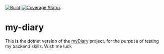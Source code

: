 [![Build](https://github.com/devKiratu/my-diary/actions/workflows/main.yml/badge.svg)](https://github.com/devKiratu/my-diary/actions/workflows/main.yml)
[![Coverage Status](https://coveralls.io/repos/github/devKiratu/my-diary/badge.svg?branch=develop)](https://coveralls.io/github/devKiratu/my-diary?branch=develop)

# my-diary
This is the dotnet version of the [myDiary](https://github.com/devKiratu/myDiary) project, for the purpose of testing my backend skills.
Wish me luck 
